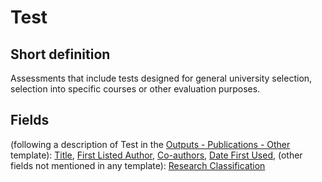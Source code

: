 # Test
## Short definition
Assessments that include tests designed for general university selection, selection into specific courses or other evaluation purposes.
## Fields
(following a description of Test in the [Outputs - Publications - Other](../Templates/Outputs%20-%20Publications%20-%20Other.md) template):
[Title](../Object-Fields/Test/Title.md),
[First Listed Author](../Object-Fields/Test/First%20Listed%20Author.md),
[Co-authors](../Object-Fields/Test/Co-authors.md),
[Date First Used](../Object-Fields/Test/Date%20First%20Used.md),
(other fields not mentioned in any template):
[Research Classification](../Object-Fields/Test/Research%20Classification.md)
